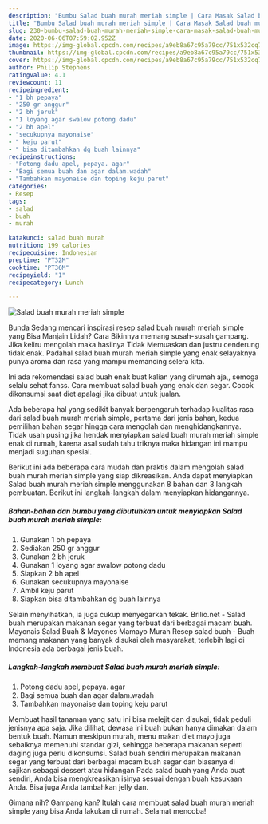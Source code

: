 ```yaml
---
description: "Bumbu Salad buah murah meriah simple | Cara Masak Salad buah murah meriah simple Yang Sempurna"
title: "Bumbu Salad buah murah meriah simple | Cara Masak Salad buah murah meriah simple Yang Sempurna"
slug: 230-bumbu-salad-buah-murah-meriah-simple-cara-masak-salad-buah-murah-meriah-simple-yang-sempurna
date: 2020-06-06T07:59:02.952Z
image: https://img-global.cpcdn.com/recipes/a9eb8a67c95a79cc/751x532cq70/salad-buah-murah-meriah-simple-foto-resep-utama.jpg
thumbnail: https://img-global.cpcdn.com/recipes/a9eb8a67c95a79cc/751x532cq70/salad-buah-murah-meriah-simple-foto-resep-utama.jpg
cover: https://img-global.cpcdn.com/recipes/a9eb8a67c95a79cc/751x532cq70/salad-buah-murah-meriah-simple-foto-resep-utama.jpg
author: Philip Stephens
ratingvalue: 4.1
reviewcount: 11
recipeingredient:
- "1 bh pepaya"
- "250 gr anggur"
- "2 bh jeruk"
- "1 loyang agar swalow potong dadu"
- "2 bh apel"
- "secukupnya mayonaise"
- " keju parut"
- " bisa ditambahkan dg buah lainnya"
recipeinstructions:
- "Potong dadu apel, pepaya. agar"
- "Bagi semua buah dan agar dalam.wadah"
- "Tambahkan mayonaise dan toping keju parut"
categories:
- Resep
tags:
- salad
- buah
- murah

katakunci: salad buah murah 
nutrition: 199 calories
recipecuisine: Indonesian
preptime: "PT32M"
cooktime: "PT36M"
recipeyield: "1"
recipecategory: Lunch

---
```



![Salad buah murah meriah simple](https://img-global.cpcdn.com/recipes/a9eb8a67c95a79cc/751x532cq70/salad-buah-murah-meriah-simple-foto-resep-utama.jpg)

Bunda Sedang mencari inspirasi resep salad buah murah meriah simple yang Bisa Manjain Lidah? Cara Bikinnya memang susah-susah gampang. Jika keliru mengolah maka hasilnya Tidak Memuaskan dan justru cenderung tidak enak. Padahal salad buah murah meriah simple yang enak selayaknya punya aroma dan rasa yang mampu memancing selera kita.

Ini ada rekomendasi salad buah enak buat kalian yang dirumah aja,, semoga selalu sehat fanss. Cara membuat salad buah yang enak dan segar. Cocok dikonsumsi saat diet apalagi jika dibuat untuk jualan.

Ada beberapa hal yang sedikit banyak berpengaruh terhadap kualitas rasa dari salad buah murah meriah simple, pertama dari jenis bahan, kedua pemilihan bahan segar hingga cara mengolah dan menghidangkannya. Tidak usah pusing jika hendak menyiapkan salad buah murah meriah simple enak di rumah, karena asal sudah tahu triknya maka hidangan ini mampu menjadi suguhan spesial.


Berikut ini ada beberapa cara mudah dan praktis dalam mengolah salad buah murah meriah simple yang siap dikreasikan. Anda dapat menyiapkan Salad buah murah meriah simple menggunakan 8 bahan dan 3 langkah pembuatan. Berikut ini langkah-langkah dalam menyiapkan hidangannya.

<!--inarticleads1-->

##### Bahan-bahan dan bumbu yang dibutuhkan untuk menyiapkan Salad buah murah meriah simple:

1. Gunakan 1 bh pepaya
1. Sediakan 250 gr anggur
1. Gunakan 2 bh jeruk
1. Gunakan 1 loyang agar swalow potong dadu
1. Siapkan 2 bh apel
1. Gunakan secukupnya mayonaise
1. Ambil  keju parut
1. Siapkan  bisa ditambahkan dg buah lainnya


Selain menyihatkan, ia juga cukup menyegarkan tekak. Brilio.net - Salad buah merupakan makanan segar yang terbuat dari berbagai macam buah. Mayonais Salad Buah &amp; Mayones Mamayo Murah Resep salad buah - Buah memang makanan yang banyak disukai oleh masyarakat, terlebih lagi di Indonesia ada berbagai jenis buah. 

<!--inarticleads2-->

##### Langkah-langkah membuat Salad buah murah meriah simple:

1. Potong dadu apel, pepaya. agar
1. Bagi semua buah dan agar dalam.wadah
1. Tambahkan mayonaise dan toping keju parut


Membuat hasil tanaman yang satu ini bisa melejit dan disukai, tidak peduli jenisnya apa saja. Jika dilihat, dewasa ini buah bukan hanya dimakan dalam bentuk buah. Namun meskipun murah, menu makan diet mayo juga sebaiknya memenuhi standar gizi, sehingga beberapa makanan seperti daging juga perlu dikonsumsi. Salad buah sendiri merupakan makanan segar yang terbuat dari berbagai macam buah segar dan biasanya di sajikan sebagai dessert atau hidangan Pada salad buah yang Anda buat sendiri, Anda bisa mengkreasikan isinya sesuai dengan buah kesukaan Anda. Bisa juga Anda tambahkan jelly dan. 

Gimana nih? Gampang kan? Itulah cara membuat salad buah murah meriah simple yang bisa Anda lakukan di rumah. Selamat mencoba!
